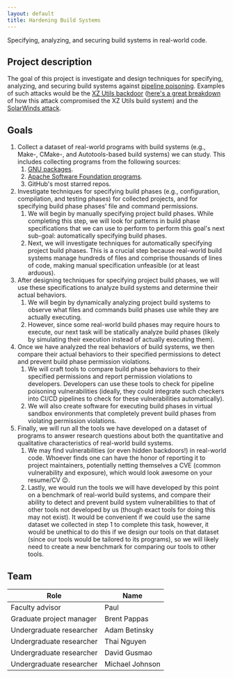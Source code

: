 ```yaml
---
layout: default
title: Hardening Build Systems
---
```


Specifying, analyzing, and securing build systems in real-world code.

## Project description

The goal of this project is investigate and design techniques for specifying,
analyzing, and securing build systems against [pipeline
poisoning](https://www.paloaltonetworks.com/cyberpedia/poisoned-pipeline-execution-cicd-sec4).
Examples of such attacks would be the [XZ Utils
backdoor](https://en.wikipedia.org/wiki/XZ_Utils_backdoor) ([here's a great
breakdown](https://research.swtch.com/xz-timeline) of how this attack
compromised the XZ Utils build system) and the [SolarWinds
attack](https://www.fortinet.com/resources/cyberglossary/solarwinds-cyber-attack).

## Goals

1. Collect a dataset of real-world programs with build systems (e.g., Make-,
   CMake-, and Autotools-based build systems) we can study. This includes
   collecting programs from the following sources:
   1. [GNU packages](http://mirror.rit.edu/gnu/).
   2. [Apache Software Foundation programs](https://downloads.apache.org/).
   3. GitHub's most starred repos.
2. Investigate techniques for specifying build phases (e.g., configuration,
   compilation, and testing phases) for collected projects, and for specifying
   build phase phases' file and command permissions.
   1. We will begin by manually specifying project build phases. While
      completing this step, we will look for patterns in build phase
      specifications that we can use to perform to perform this goal's next
      sub-goal: automatically specifying build phases.
   2. Next, we will investigate techniques for automatically specifying project
      build phases. This is a crucial step because real-world build systems
      manage hundreds of files and comprise thousands of lines of code, making
      manual specification unfeasible (or at least arduous).
3. After designing techniques for specifying project build phases, we will use
   these specifications to analyze build systems and determine their actual
   behaviors.
   1. We will begin by dynamically analyzing project build systems to observe
      what files and commands build phases use while they are actually
      executing.
   2. However, since some real-world build phases may require hours to execute,
      our next task will be statically analyze build phases (likely by
      simulating their execution instead of actually executing them).
4. Once we have analyzed the real behaviors of build systems, we then compare
   their actual behaviors to their specified permissions to detect and prevent
   build phase permission violations.
   1. We will craft tools to compare build phase behaviors to their specified
      permissions and report permission violations to developers. Developers
      can use these tools to check for pipeline poisoning vulnerabilities
      (ideally, they could integrate such checkers into CI/CD pipelines to
      check for these vulnerabilities automatically).
   2. We will also create software for executing build phases in virtual
      sandbox environments that completely prevent build phases from violating
      permission violations.
5. Finally, we will run all the tools we have developed on a dataset of
   programs to answer research questions about both the quantitative and
   qualitative characteristics of real-world build systems.
   1. We may find vulnerabilities (or even hidden backdoors!) in real-world
      code. Whoever finds one can have the honor of reporting it to project
      maintainers, potentially netting themselves a CVE (common vulnerability
      and exposure), which would look awesome on your resume/CV :wink:.
   2. Lastly, we would run the tools we will have developed by this point on a
      benchmark of real-world build systems, and compare their ability to
      detect and prevent build system vulnerabilities to that of other tools
      not developed by us (though exact tools for doing this may not exist). It
      would be convenient if we could use the same dataset we collected in step
      1 to complete this task, however, it would be unethical to do this if we
      design our tools on that dataset (since our tools would be tailored to
      its programs), so we will likely need to create a new benchmark for
      comparing our tools to other tools.

## Team

| Role                     | Name            |
| ------------------------ | --------------- |
| Faculty advisor          | Paul            |
| Graduate project manager | Brent Pappas    |
| Undergraduate researcher | Adam Betinsky   |
| Undergraduate researcher | Thai Nguyen     |
| Undergraduate researcher | David Gusmao    |
| Undergraduate researcher | Michael Johnson |
